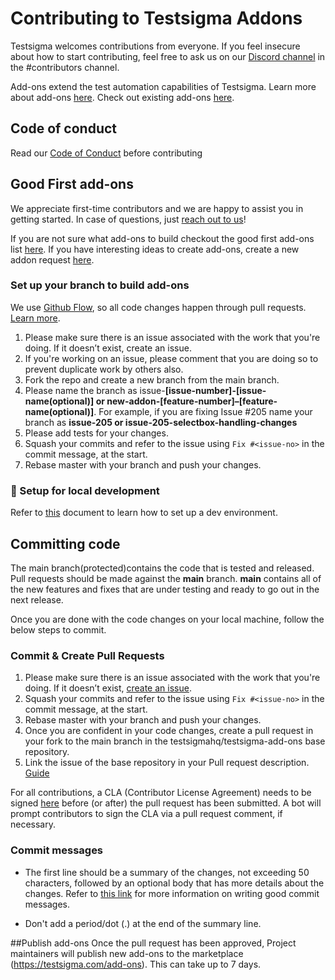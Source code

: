 # Contributing to Testsigma Addons
Testsigma welcomes contributions from everyone. If you feel insecure about how to start contributing, feel free to ask us on our [Discord channel](https://discord.gg/invite/5caWS7R6QX) in the #contributors channel.

Add-ons extend the test automation capabilities of Testsigma. Learn more about add-ons [here](https://testsigma.com/docs/addons/what-is-an-addon/). Check out existing add-ons [here](https://testsigma.com/addons).

## Code of conduct
Read our [Code of Conduct](CODE_OF_CONDUCT.md) before contributing
 
## Good First add-ons

We appreciate first-time contributors and we are happy to assist you in getting started. In case of questions, just [reach out to us](https://discord.gg/invite/5caWS7R6QX)!

If you are not sure what add-ons to build checkout the good first add-ons list [here](https://github.com/testsigmahq/testsigma-addons/issues?q=is%3Aopen+is%3Aissue+label%3A%22good+first+addon%22).  If you have interesting ideas to create add-ons, create a new addon request [here](https://github.com/testsigmahq/testsigma-addons/issues/new). 
 
### Set up your branch to build add-ons

We use [Github Flow](https://guides.github.com/introduction/flow/index.html), so all code changes happen through pull requests. [Learn more](https://blog.scottlowe.org/2015/01/27/using-fork-branch-git-workflow/).

1. Please make sure there is an issue associated with the work that you're doing. If it doesn’t exist, create an issue.
2. If you're working on an issue, please comment that you are doing so to prevent duplicate work by others also.
3. Fork the repo and create a new branch from the main branch.
4. Please name the branch as issue-**[issue-number]-[issue-name(optional)] or new-addon-[feature-number]–[feature-name(optional)]**. For example, if you are fixing Issue #205 name your branch as **issue-205 or issue-205-selectbox-handling-changes**
5. Please add tests for your changes.
6. Squash your commits and refer to the issue using `Fix #<issue-no>` in the commit message, at the start.
7. Rebase master with your branch and push your changes.
 
### 🏡 Setup for local development
Refer to [this](https://testsigma.com/docs/contributing/setup-dev-environment-add-ons) document to learn how to set up a dev environment.


## Committing code

The main branch(protected)contains the code that is tested and released. 
Pull requests should be made against the **main** branch. **main** contains all of the new features and fixes that are under testing and ready to go out in the next release.

Once you are done with the code changes on your local machine, follow the below steps to commit.

### Commit & Create Pull Requests 

1. Please make sure there is an issue associated with the work that you're doing. If it doesn’t exist, [create an issue](https://github.com/testsigmahq/testsigma-addons/issues/new/choose).
2. Squash your commits and refer to the issue using `Fix #<issue-no>` in the commit message, at the start.
3. Rebase master with your branch and push your changes.
4. Once you are confident in your code changes, create a pull request in your fork to the main branch in the testsigmahq/testsigma-add-ons base repository.
5. Link the issue of the base repository in your Pull request description. [Guide](https://docs.github.com/en/free-pro-team@latest/github/managing-your-work-on-github/linking-a-pull-request-to-an-issue   )


For all contributions, a CLA (Contributor License Agreement) needs to be signed [here](https://cla-assistant.io/testsigmahq/testsigma-add-ons) before (or after) the pull request has been submitted. A bot will prompt contributors to sign the CLA via a pull request comment, if necessary.
 
###  Commit messages

- The first line should be a summary of the changes, not exceeding 50
  characters, followed by an optional body that has more details about the
  changes. Refer to [this link](https://github.com/erlang/otp/wiki/writing-good-commit-messages)
  for more information on writing good commit messages.

- Don't add a period/dot (.) at the end of the summary line.
 
##Publish add-ons
Once the pull request has been approved, Project maintainers will publish new add-ons to the marketplace (https://testsigma.com/add-ons). This can take up to 7 days. 
